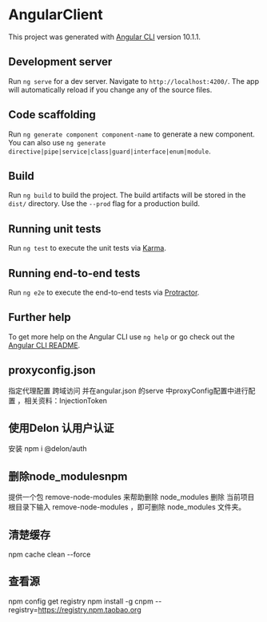 # AngularClient

This project was generated with [Angular CLI](https://github.com/angular/angular-cli) version 10.1.1.

## Development server

Run `ng serve` for a dev server. Navigate to `http://localhost:4200/`. The app will automatically reload if you change any of the source files.

## Code scaffolding

Run `ng generate component component-name` to generate a new component. You can also use `ng generate directive|pipe|service|class|guard|interface|enum|module`.

## Build

Run `ng build` to build the project. The build artifacts will be stored in the `dist/` directory. Use the `--prod` flag for a production build.

## Running unit tests

Run `ng test` to execute the unit tests via [Karma](https://karma-runner.github.io).

## Running end-to-end tests

Run `ng e2e` to execute the end-to-end tests via [Protractor](http://www.protractortest.org/).

## Further help

To get more help on the Angular CLI use `ng help` or go check out the [Angular CLI README](https://github.com/angular/angular-cli/blob/master/README.md).




## proxyconfig.json
指定代理配置  跨域访问 并在angular.json 的serve 中proxyConfig配置中进行配置 ，相关资料：InjectionToken
## 使用Delon 认用户认证
安装 npm i @delon/auth


## 删除node_modulesnpm
提供一个包 remove-node-modules 来帮助删除 node_modules
删除  当前项目根目录下输入 remove-node-modules ，即可删除 node_modules 文件夹。
## 清楚缓存
npm cache clean --force
## 查看源
npm config get registry 
npm install -g cnpm --registry=https://registry.npm.taobao.org